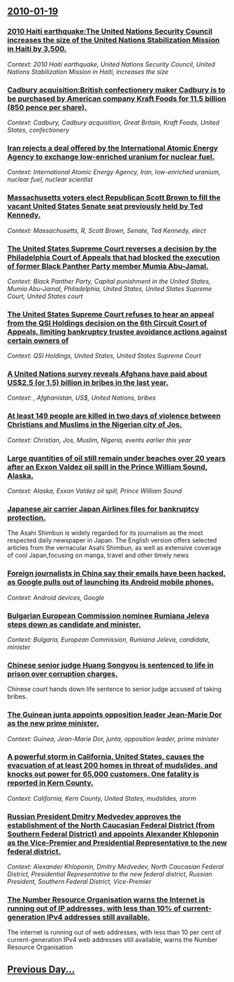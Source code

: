## [2010-01-19](/news/2010/01/19/index.md)

### [2010 Haiti earthquake:The United Nations Security Council increases the size of the United Nations Stabilization Mission in Haiti by 3,500. ](/news/2010/01/19/2010-haiti-earthquake-pthe-united-nations-security-council-increases-the-size-of-the-united-nations-stabilization-mission-in-haiti-by-3-500.md)
_Context: 2010 Haiti earthquake, United Nations Security Council, United Nations Stabilization Mission in Haiti, increases the size_

### [Cadbury acquisition:British confectionery maker Cadbury is to be purchased by American company Kraft Foods for 11.5 billion (850 pence per share). ](/news/2010/01/19/cadbury-acquisition-pbritish-confectionery-maker-cadbury-is-to-be-purchased-by-american-company-kraft-foods-for-ps11-5-billion-850-pence-per.md)
_Context: Cadbury, Cadbury acquisition, Great Britain, Kraft Foods, United States, confectionery_

### [Iran rejects a deal offered by the International Atomic Energy Agency to exchange low-enriched uranium for nuclear fuel. ](/news/2010/01/19/iran-rejects-a-deal-offered-by-the-international-atomic-energy-agency-to-exchange-low-enriched-uranium-for-nuclear-fuel.md)
_Context: International Atomic Energy Agency, Iran, low-enriched uranium, nuclear fuel, nuclear scientist_

### [Massachusetts voters elect Republican Scott Brown to fill the vacant United States Senate seat previously held by Ted Kennedy. ](/news/2010/01/19/massachusetts-voters-elect-republican-scott-brown-to-fill-the-vacant-united-states-senate-seat-previously-held-by-ted-kennedy.md)
_Context: Massachusetts, R, Scott Brown, Senate, Ted Kennedy, elect_

### [The United States Supreme Court reverses a decision by the Philadelphia Court of Appeals that had blocked the execution of former Black Panther Party member Mumia Abu-Jamal. ](/news/2010/01/19/the-united-states-supreme-court-reverses-a-decision-by-the-philadelphia-court-of-appeals-that-had-blocked-the-execution-of-former-black-pant.md)
_Context: Black Panther Party, Capital punishment in the United States, Mumia Abu-Jamal, Philadelphia, United States, United States Supreme Court, United States court_

### [The United States Supreme Court refuses to hear an appeal from the QSI Holdings decision on the 6th Circuit Court of Appeals, limiting bankruptcy trustee avoidance actions against certain owners of ](/news/2010/01/19/the-united-states-supreme-court-refuses-to-hear-an-appeal-from-the-qsi-holdings-decision-on-the-6th-circuit-court-of-appeals-limiting-bankr.md)
_Context: QSI Holdings, United States, United States Supreme Court_

### [A United Nations survey reveals Afghans have paid about US$2.5 (or 1.5) billion in bribes in the last year. ](/news/2010/01/19/a-united-nations-survey-reveals-afghans-have-paid-about-us-2-5-or-ps1-5-billion-in-bribes-in-the-last-year.md)
_Context: , Afghanistan, US$, United Nations, bribes_

### [At least 149 people are killed in two days of violence between Christians and Muslims in the Nigerian city of Jos. ](/news/2010/01/19/at-least-149-people-are-killed-in-two-days-of-violence-between-christians-and-muslims-in-the-nigerian-city-of-jos.md)
_Context: Christian, Jos, Muslim, Nigeria, events earlier this year_

### [Large quantities of oil still remain under beaches over 20 years after an Exxon Valdez oil spill in the Prince William Sound, Alaska. ](/news/2010/01/19/large-quantities-of-oil-still-remain-under-beaches-over-20-years-after-an-exxon-valdez-oil-spill-in-the-prince-william-sound-alaska.md)
_Context: Alaska, Exxon Valdez oil spill, Prince William Sound_

### [Japanese air carrier Japan Airlines files for bankruptcy protection. ](/news/2010/01/19/japanese-air-carrier-japan-airlines-files-for-bankruptcy-protection.md)
The Asahi Shimbun is widely regarded for its journalism as the most respected daily newspaper in Japan. The English version offers selected articles from the vernacular Asahi Shimbun, as well as extensive coverage of cool Japan,focusing on manga, travel and other timely news

### [Foreign journalists in China say their emails have been hacked, as Google pulls out of launching its Android mobile phones. ](/news/2010/01/19/foreign-journalists-in-china-say-their-emails-have-been-hacked-as-google-pulls-out-of-launching-its-android-mobile-phones.md)
_Context: Android devices, Google_

### [Bulgarian European Commission nominee Rumiana Jeleva steps down as candidate and minister. ](/news/2010/01/19/bulgarian-european-commission-nominee-rumiana-jeleva-steps-down-as-candidate-and-minister.md)
_Context: Bulgaria, European Commission, Rumiana Jeleva, candidate, minister_

### [Chinese senior judge Huang Songyou is sentenced to life in prison over corruption charges. ](/news/2010/01/19/chinese-senior-judge-huang-songyou-is-sentenced-to-life-in-prison-over-corruption-charges.md)
Chinese court hands down life sentence to senior judge accused of taking bribes.

### [The Guinean junta appoints opposition leader Jean-Marie Dor as the new prime minister. ](/news/2010/01/19/the-guinean-junta-appoints-opposition-leader-jean-marie-dore-as-the-new-prime-minister.md)
_Context: Guinea, Jean-Marie Dor, junta, opposition leader, prime minister_

### [A powerful storm in California, United States, causes the evacuation of at least 200 homes in threat of mudslides, and knocks out power for 65,000 customers. One fatality is reported in Kern County.  ](/news/2010/01/19/a-powerful-storm-in-california-united-states-causes-the-evacuation-of-at-least-200-homes-in-threat-of-mudslides-and-knocks-out-power-for.md)
_Context: California, Kern County, United States, mudslides, storm_

### [Russian President Dmitry Medvedev approves the establishment of the North Caucasian Federal District (from Southern Federal District) and appoints Alexander Khloponin as the Vice-Premier and Presidential Representative to the new federal district. ](/news/2010/01/19/russian-president-dmitry-medvedev-approves-the-establishment-of-the-north-caucasian-federal-district-from-southern-federal-district-and-ap.md)
_Context: Alexander Khloponin, Dmitry Medvedev, North Caucasian Federal District, Presidential Representative to the new federal district, Russian President, Southern Federal District, Vice-Premier_

### [The Number Resource Organisation warns the Internet is running out of IP addresses, with less than 10% of current-generation IPv4 addresses still available. ](/news/2010/01/19/the-number-resource-organisation-warns-the-internet-is-running-out-of-ip-addresses-with-less-than-10-of-current-generation-ipv4-addresses.md)
The internet is running out of web addresses, with less than 10 per cent of current-generation IPv4 web addresses still available, warns the Number Resource Organisation

## [Previous Day...](/news/2010/01/18/index.md)

